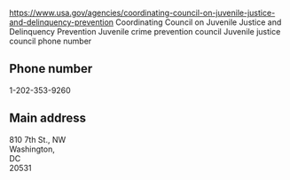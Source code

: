 

https://www.usa.gov/agencies/coordinating-council-on-juvenile-justice-and-delinquency-prevention
Coordinating Council on Juvenile Justice and Delinquency Prevention
Juvenile crime prevention council
Juvenile justice council phone number

Phone number
------------

1-202-353-9260

Main address
------------

810 7th St., NW  
Washington,  
DC  
20531
